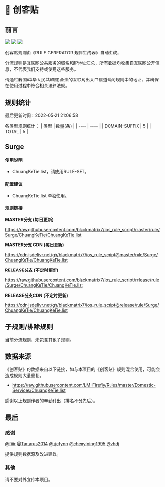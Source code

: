 # 🧸 创客贴

## 前言

![](https://shields.io/badge/-移除重复规则-ff69b4) ![](https://shields.io/badge/-DOMAIN与DOMAIN--SUFFIX合并-green) ![](https://shields.io/badge/-IP--CIDR(6)合并-blueviolet) 

创客贴规则由《RULE GENERATOR 规则生成器》自动生成。

分流规则是互联网公共服务的域名和IP地址汇总，所有数据均收集自互联网公开信息，不代表我们支持或使用这些服务。

请通过我国(中华人民共和国)合法的互联网出入口信道访问规则中的地址，并确保在使用过程中符合相关法律法规。

## 规则统计

最后更新时间：2022-05-21 21:06:58

各类型规则统计：
| 类型 | 数量(条)  | 
| ---- | ----  |
| DOMAIN-SUFFIX | 5  | 
| TOTAL | 5  | 


## Surge 

#### 使用说明
- ChuangKeTie.list，请使用RULE-SET。

#### 配置建议
- ChuangKeTie.list 单独使用。

#### 规则链接
**MASTER分支 (每日更新)**

https://raw.githubusercontent.com/blackmatrix7/ios_rule_script/master/rule/Surge/ChuangKeTie/ChuangKeTie.list

**MASTER分支 CDN (每日更新)**

https://cdn.jsdelivr.net/gh/blackmatrix7/ios_rule_script@master/rule/Surge/ChuangKeTie/ChuangKeTie.list

**RELEASE分支 (不定时更新)**

https://raw.githubusercontent.com/blackmatrix7/ios_rule_script/release/rule/Surge/ChuangKeTie/ChuangKeTie.list

**RELEASE分支CDN (不定时更新)**

https://cdn.jsdelivr.net/gh/blackmatrix7/ios_rule_script@release/rule/Surge/ChuangKeTie/ChuangKeTie.list

## 子规则/排除规则


当前分流规则，未包含其他子规则。

## 数据来源

《创客贴》的数据来自以下链接，如与本项目的《创客贴》规则混合使用，可能会造成规则大量重复。

- https://raw.githubusercontent.com/LM-Firefly/Rules/master/Domestic-Services/ChuangKeTie.list


感谢以上规则作者的辛勤付出（排名不分先后）。

## 最后

### 感谢

[@fiiir](https://github.com/fiiir) [@Tartarus2014](https://github.com/Tartarus2014) [@zjcfynn](https://github.com/zjcfynn) [@chenyiping1995](https://github.com/chenyiping1995) [@vhdj](https://github.com/vhdj)

提供规则数据源及改进建议。

### 其他

请不要对外宣传本项目。